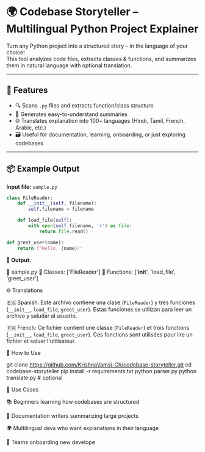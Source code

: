 # 🌍 Codebase Storyteller – Multilingual Python Project Explainer

Turn any Python project into a structured story – in the language of your choice!  
This tool analyzes code files, extracts classes & functions, and summarizes them in natural language with optional translation.

---

## 🧠 Features

- 🔍 Scans `.py` files and extracts function/class structure  
- 📖 Generates easy-to-understand summaries  
- 🌐 Translates explanation into 100+ languages (Hindi, Tamil, French, Arabic, etc.)  
- 🗃️ Useful for documentation, learning, onboarding, or just exploring codebases  

---

## 📦 Example Output

**Input file:** `sample.py`

```python
class FileReader:
    def __init__(self, filename):
        self.filename = filename

    def load_file(self):
        with open(self.filename, 'r') as file:
            return file.read()

def greet_user(name):
    return f"Hello, {name}!"
```

**🧠 Output:**

📄 sample.py
  🔹 Classes: ['FileReader']
  🔹 Functions: ['__init__', 'load_file', 'greet_user']
  
🌐 Translations

🇪🇸 Spanish:
Este archivo contiene una clase (`FileReader`) y tres funciones (`__init__`, `load_file`, `greet_user`).
Estas funciones se utilizan para leer un archivo y saludar al usuario.

🇫🇷 French:
Ce fichier contient une classe (`FileReader`) et trois fonctions (`__init__`, `load_file`, `greet_user`).
Ces fonctions sont utilisées pour lire un fichier et saluer l'utilisateur.

🚀 How to Use

git clone https://github.com/KrishnaVamsi-Ch/codebase-storyteller.git
cd codebase-storyteller
pip install -r requirements.txt
python parser.py
python translate.py  # optional

🧭 Use Cases

📚 Beginners learning how codebases are structured

🧪 Documentation writers summarizing large projects

🌍 Multilingual devs who want explanations in their language

👥 Teams onboarding new develope







